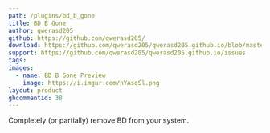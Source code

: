 ```yaml
---
path: /plugins/bd_b_gone
title: BD B Gone
author: qwerasd205
github: https://github.com/qwerasd205/
download: https://github.com/qwerasd205/qwerasd205.github.io/blob/master/BDBGone.plugin.js
support: https://github.com/qwerasd205/qwerasd205.github.io/issues
tags:
images:
  - name: BD B Gone Preview
    image: https://i.imgur.com/hYAsqSl.png
layout: product
ghcommentid: 38
---
```

Completely (or partially) remove BD from your system.